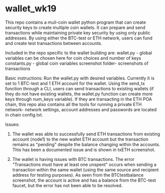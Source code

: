 # wallet_wk19

This repo contains a muli-coin wallet python program that can create security keys to create multiple coin wallets.  It can prepare and send transactions while maintaining private key security by using only public addresses.  By using either the BTC-test or ETH network, users can fund and create test transactions between accounts.  

Included in the repo specific to the wallet building are:
wallet.py - global variables can be chosen here for coin choices and number of keys
constants.py - global coin variables 
screenshot folder- screenshots of transactions

Basic instructions:
Run the wallet.py with desired variables.  Currently it is set to 1 BTC-test and 1 ETH account for the wallet.  Using the send_tx function through a CLI, users can send transactions to existing wallets (if they do not have existing wallets, the wallet.py function can create more keys through num_keys variable).  If they are transacting in the ETH POA chain, this repo also contains all the tools for running a private ETH network- network settings, account addresses and passwords are located in chain config.txt.

Issues:
1. The wallet was able to successfully send ETH transactions from existing account (node1) to the new wallet ETH account but the transaction remains as "pending" despite the balance changing within the accounts.  This has been a documented issue and is shown in txETH screenshot.

2. The wallet is having issues with BTC transactions.  The error "Transactions must have at least one unspent" occurs when sending a transaction within the same wallet (using the same source and recipient address for testing purposes).  As seen from the BTCtestbalance screenshot, the account is active and has a balance from the BTC-test faucet, but the error has not been able to be resolved.  